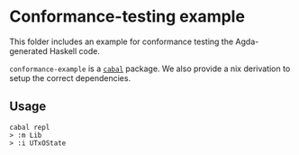 # Conformance-testing example

This folder includes an example for conformance testing the Agda-generated
Haskell code.

`conformance-example` is a [`cabal`](https://www.haskell.org/cabal/) package. We
also provide a nix derivation to setup the correct dependencies.

## Usage

```
cabal repl
> :m Lib
> :i UTxOState
```
